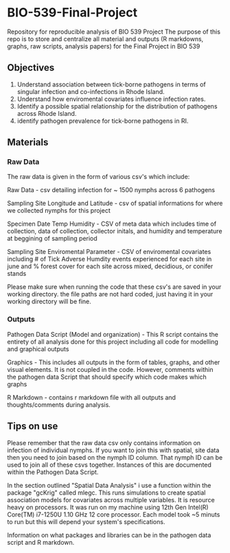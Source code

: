 # BIO-539-Final-Project
Repository for reproducible analysis of BIO 539 Project
The purpose of this repo is to store and centralize all material and outputs (R markdowns, graphs, raw scripts, analysis papers) for the Final Project in BIO 539

## Objectives

1. Understand association between tick-borne pathogens in terms of singular infection and co-infections in Rhode Island.
2. Understand how enviromental covariates influence infection rates.
3. Identify a possible spatial relationship for the distribution of pathogens across Rhode Island.
4. identify pathogen prevalence for tick-borne pathogens in RI.

## Materials

### Raw Data
The raw data is given in the form of various csv's which include:

Raw Data - csv detailing infection for ~ 1500 nymphs across 6 pathogens

Sampling Site Longitude and Latitude - csv of spatial informations for where we collected nymphs for this project

Specimen Date Temp Humidity - CSV of meta data which includes time of collection, data of collection, collector initals, and humidity and temperature at beggining of sampling period

Sampling Site Enviromental Parameter - CSV of enviromental covariates including # of Tick Adverse Humdity events experienced for each site in june and % forest cover for each site across mixed, decidious, or conifer stands

Please make sure when running the code that these csv's are saved in your working directory. the file paths are not hard coded, just having it in your working directory will be fine.

### Outputs

Pathogen Data Script (Model and organization) - This R script contains the entirety of all analysis done for this project including all code for modelling and graphical outputs

Graphics - This includes all outputs in the form of tables, graphs, and other visual elements. It is not coupled in the code. However, comments within the pathogen data Script that should specify which code makes which graphs

R Markdown - contains r markdown file with all outputs and thoughts/comments during analysis.

## Tips on use

Please remember that the raw data csv only contains information on infection of individual nymphs. If you want to join this with spatial, site data then you need to join based on the nymph ID column. That nymph ID can be used to join all of these csvs together. Instances of this are documented within the Pathogen Data Script.

In the section outlined "Spatial Data Analysis" i use a function within the package "gcKrig" called mlegc. This runs simulations to create spatial association models for covariates across multiple variables. It is resource heavy on processors. It was run on my machine using 12th Gen Intel(R) Core(TM) i7-1250U 1.10 GHz 12 core processor. Each model took ~5 minuts to run but this will depend your system's specifications.

Information on what packages and libraries can be in the pathogen data script and R markdown.
